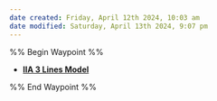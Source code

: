 ```yaml
---
date created: Friday, April 12th 2024, 10:03 am
date modified: Saturday, April 13th 2024, 9:07 pm
---
```


%% Begin Waypoint %%
- **[IIA 3 Lines Model](./IIA%203%20Lines%20Model/IIA%203%20Lines%20Model.md)**


%% End Waypoint %%